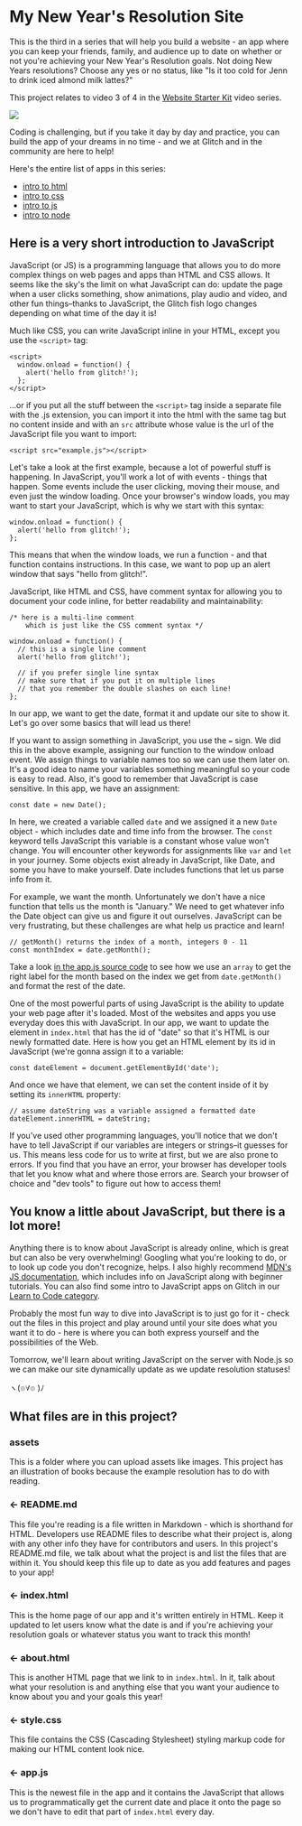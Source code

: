 # My New Year's Resolution Site

This is the third in a series that will help you build a website - an app where you can keep your friends, family, and audience up to date on whether or not you're achieving your New Year's Resolution goals. Not doing New Years resolutions? Choose any yes or no status, like "Is it too cold for Jenn to drink iced almond milk lattes?" 

This project relates to video 3 of 4 in the [Website Starter Kit](https://glitch.com/website-starter-kit) video series.

[![](https://cdn.glitch.com/6d561a98-036e-47a6-b152-a2a66a73d13e%2FnikiPlay.png?1518516257955)](https://www.youtube.com/watch?v=yV9KMOeKghc)

Coding is challenging, but if you take it day by day and practice, you can build the app of your dreams in no time - and we at Glitch and in the community are here to help!

Here's the entire list of apps in this series:

* [intro to html](https://glitch.com/edit/#!/intro-to-html)
* [intro to css](https://glitch.com/edit/#!/intro-to-css)
* [intro to js](https://glitch.com/edit/#!/intro-to-js)
* [intro to node](https://glitch.com/edit/#!/intro-to-node)

## Here is a very short introduction to JavaScript

JavaScript (or JS) is a programming language that allows you to do more complex things on web pages and apps than HTML and CSS allows. It seems like the sky's the limit on what JavaScript can do: update the page when a user clicks something, show animations, play audio and video, and other fun things–thanks to JavaScript, the Glitch fish logo changes depending on what time of the day it is!

Much like CSS, you can write JavaScript inline in your HTML, except you use the `<script>` tag:

```
<script>
  window.onload = function() {
    alert('hello from glitch!');
  };
</script>
```

...or if you put all the stuff between the `<script>` tag inside a separate file with the .js extension, you can import it into the html with the same tag but no content inside and with an `src` attribute whose value is the url of the JavaScript file you want to import:

```
<script src="example.js"></script>
```

Let's take a look at the first example, because a lot of powerful stuff is happening. In JavaScript, you'll work a lot of with events - things that happen. Some events include the user clicking, moving their mouse, and even just the window loading. Once your browser's window loads, you may want to start your JavaScript, which is why we start with this syntax:

```
window.onload = function() {
  alert('hello from glitch!');
};
```

This means that when the window loads, we run a function - and that function contains instructions. In this case, we want to pop up an alert window that says "hello from glitch!".

JavaScript, like HTML and CSS, have comment syntax for allowing you to document your code inline, for better readability and maintainability:

```
/* here is a multi-line comment 
    which is just like the CSS comment syntax */
    
window.onload = function() {
  // this is a single line comment
  alert('hello from glitch!');
  
  // if you prefer single line syntax
  // make sure that if you put it on multiple lines
  // that you remember the double slashes on each line!
};
```

In our app, we want to get the date, format it and update our site to show it. Let's go over some basics that will lead us there!

If you want to assign something in JavaScript, you use the `=` sign. We did this in the above example, assigning our function to the window onload event. We assign things to variable names too so we can use them later on. It's a good idea to name your variables something meaningful so your code is easy to read. Also, it's good to remember that JavaScript is case sensitive. In this app, we have an assignment:

```
const date = new Date();
```

In here, we created a variable called `date` and we assigned it a new `Date` object - which includes date and time info from the browser. The `const` keyword tells JavaScript this variable is a constant whose value won't change. You will encounter other keywords for assignments like `var` and `let` in your journey. Some objects exist already in JavaScript, like Date, and some you have to make yourself. Date includes functions that let us parse info from it. 

For example, we want the month. Unfortunately we don't have a nice function that tells us the month is "January." We need to get whatever info the Date object can give us and figure it out ourselves. JavaScript can be very frustrating, but these challenges are what help us practice and learn!

```
// getMonth() returns the index of a month, integers 0 - 11
const monthIndex = date.getMonth();
```

Take a look [in the app.js source code](https://glitch.com/edit/#!/first-app-js?path=app.js:21:1) to see how we use an `array` to get the right label for the month based on the index we get from `date.getMonth()` and format the rest of the date.

One of the most powerful parts of using JavaScript is the ability to update your web page after it's loaded. Most of the websites and apps you use everyday does this with JavaScript. In our app, we want to update the element in `index.html` that has the id of "date" so that it's HTML is our newly formatted date. Here is how you get an HTML element by its id in JavaScript (we're gonna assign it to a variable:

```
const dateElement = document.getElementById('date');
```

And once we have that element, we can set the content inside of it by setting its `innerHTML` property:

```
// assume dateString was a variable assigned a formatted date
dateElement.innerHTML = dateString;
```

If you've used other programming languages, you'll notice that we don't have to tell JavaScript if our variables are integers or strings–it guesses for us. This means less code for us to write at first, but we are also prone to errors. If you find that you have an error, your browser has developer tools that let you know what and where those errors are. Search your browser of choice and "dev tools" to figure out how to access them!


## You know a little about JavaScript, but there is a lot more!

Anything there is to know about JavaScript is already online, which is great but can also be very overwhelming! Googling what you're looking to do, or to look up code you don't recognize, helps. I also highly recommend [MDN's JS documentation](https://developer.mozilla.org/en-US/docs/Web/JavaScript), which includes info on JavaScript along with beginner tutorials. You can also find some intro to JavaScript apps on Glitch in our [Learn to Code category](https://glitch.com/learn-to-code).

Probably the most fun way to dive into JavaScript is to just go for it - check out the files in this project and play around until your site does what you want it to do - here is where you can both express yourself and the possibilities of the Web.

Tomorrow, we'll learn about writing JavaScript on the server with Node.js so we can make our site dynamically update as we update resolution statuses!


ヽ(๏∀๏ )ﾉ

## What files are in this project?

### assets

This is a folder where you can upload assets like images. This project has an illustration of books because the example resolution has to do with reading.

### ← README.md

This file you're reading is a file written in Markdown - which is shorthand for HTML. Developers use README files to describe what their project is, along with any other info they have for contributors and users. In this project's README.md file, we talk about what the project is and list the files that are within it. You should keep this file up to date as you add features and pages to your app!

### ← index.html

This is the home page of our app and it's written entirely in HTML. Keep it updated to let users know what the date is and if you're achieving your resolution goals or whatever status you want to track this month!

### ← about.html

This is another HTML page that we link to in `index.html`. In it, talk about what your resolution is and anything else that you want your audience to know about you and your goals this year!

### ← style.css

This file contains the CSS (Cascading Stylesheet) styling markup code for making our HTML content look nice.

### ← app.js

This is the newest file in the app and it contains the JavaScript that allows us to programmatically get the current date and place it onto the page so we don't have to edit that part of `index.html` every day.